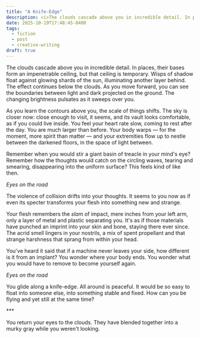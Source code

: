 ```yaml
---
title: "A Knife-Edge"
description: <i>The clouds cascade above you in incredible detail. In places, their bases form an impenetrable ceiling, but that ceiling is temporary. Wisps of shadow float against glowing shards of the sun, illuminating another layer behind…</i>
date: 2025-10-19T17:48:45-0400
tags:
  - fiction
  - post
  - creative-writing
draft: true
---
```


The clouds cascade above you in incredible detail. In places, their bases form an impenetrable ceiling, but that ceiling is temporary. Wisps of shadow float against glowing shards of the sun, illuminating another layer behind. The effect continues below the clouds. As you move forward, you can see the boundaries between light and dark projected on the ground. The changing brightness pulsates as it sweeps over you.

As you learn the contours above you, the scale of things shifts. The sky is closer now: close enough to visit, it seems, and its vault looks comfortable, as if you could live inside. You feel your heart rate slow, coming to rest after the day. You are much larger than before. Your body warps — for the moment, more spirit than matter — and your extremities flow up to nestle between the darkened floors, in the space of light between.

Remember when you would stir a giant basin of treacle in your mind's eye? Remember how the thoughts would catch on the circling waves, tearing and smearing, disappearing into the uniform surface? This feels kind of like then.

_Eyes on the road_

The violence of collision drifts into your thoughts. It seems to you now as if even its specter transforms your flesh into something new and strange.

Your flesh remembers the _slam_ of impact, mere inches from your left arm, only a layer of metal and plastic separating you. It's as if those materials have punched an imprint into your skin and bone, staying there ever since. The acrid smell lingers in your nostrils, a mix of spent propellant and that strange harshness that sprang from within your head.

You've heard it said that if a machine never leaves your side, how different is it from an implant? You wonder where your body ends. You wonder what you would have to remove to become yourself again.

_Eyes on the road_

You glide along a knife-edge. All around is peaceful. It would be so easy to float into someone else, into something stable and fixed. How can you be flying and yet still at the same time?

<div class="dinkus">***</div>

You return your eyes to the clouds. They have blended together into a murky gray while you weren't looking.
